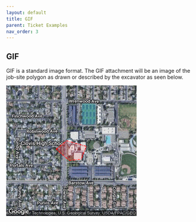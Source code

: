 ```yaml
---
layout: default
title: GIF
parent: Ticket Examples
nav_order: 3
---
```


## GIF
GIF is a standard image format. The GIF attachment will be an image of the job-site polygon as drawn or described by the excavator as seen below.

![](../assets/images/2022041200002-000.GIF)